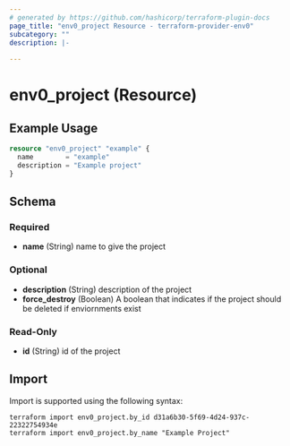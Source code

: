 ```yaml
---
# generated by https://github.com/hashicorp/terraform-plugin-docs
page_title: "env0_project Resource - terraform-provider-env0"
subcategory: ""
description: |-
  
---
```


# env0_project (Resource)



## Example Usage

```terraform
resource "env0_project" "example" {
  name        = "example"
  description = "Example project"
}
```

<!-- schema generated by tfplugindocs -->
## Schema

### Required

- **name** (String) name to give the project

### Optional

- **description** (String) description of the project
- **force_destroy** (Boolean) A boolean that indicates if the project should be deleted if enviornments exist

### Read-Only

- **id** (String) id of the project

## Import

Import is supported using the following syntax:

```shell
terraform import env0_project.by_id d31a6b30-5f69-4d24-937c-22322754934e
terraform import env0_project.by_name "Example Project"
```
